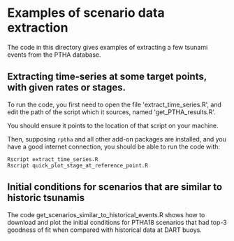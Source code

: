 # Examples of scenario data extraction

The code in this directory gives examples of extracting a few tsunami events
from the PTHA database.

## Extracting time-series at some target points, with given rates or stages.

To run the code, you first need to open the file 'extract_time_series.R', and edit
the path of the script which it sources, named 'get_PTHA_results.R'. 

You should ensure it points to the location of that script on your machine.

Then, supposing `rptha` and all other add-on packages are installed, and you have
a good internet connection, you should be able to run the code with: 

    Rscript extract_time_series.R
    Rscript quick_plot_stage_at_reference_point.R

## Initial conditions for scenarios that are similar to historic tsunamis

The code get_scenarios_similar_to_historical_events.R shows how to download and
plot the initial conditions for PTHA18 scenarios that had top-3 goodness of fit
when compared with historical data at DART buoys.
